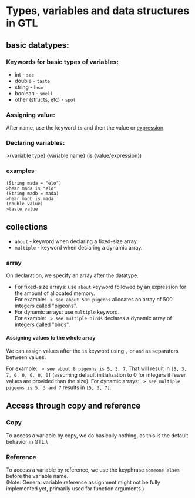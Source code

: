 # Types, variables and data structures in GTL

## basic datatypes:

### Keywords for basic types of variables:
- int       - `see`
- double    - `taste`
- string    - `hear`
- boolean   - `smell`
- other (structs, etc) - `spot`

### Assigning value:
After name, use the keyword `is` and then the value or [expression](expressions_and_math.md).

### Declaring variables:
\>{variable type} {variable name} (is {value/expression})

### examples
```GTL
(String mada = "elo")
>hear mada is "elo"
(String madb = mada)
>hear madb is mada
(double value)
>taste value
```

## collections
- `about` - keyword when declaring a fixed-size array.
- `multiple` - keyword when declaring a dynamic array.

### array
On declaration, we specify an array after the datatype.
- For fixed-size arrays: use `about` keyword followed by an expression for the amount of allocated memory.\
  For example: ` > see about 500 pigeons` allocates an array of 500 integers called "pigeons".
- For dynamic arrays: use `multiple` keyword.\
  For example: ` > see multiple birds` declares a dynamic array of integers called "birds".

#### Assigning values to the whole array
We can assign values after the `is` keyword using `,` or `and` as separators between values.

For example: ` > see about 8 pigeons is 5, 3, 7`. That will result in `[5, 3, 7, 0, 0, 0, 0, 0]` (assuming default initialization to 0 for integers if fewer values are provided than the size).
For dynamic arrays: ` > see multiple pigeons is 5, 3 and 7` results in `[5, 3, 7]`.

## Access through copy and reference

### Copy
To access a variable by copy, we do basically nothing, as this is the default behavior in GTL.\

### Reference
To access a variable by reference, we use the keyphrase `someone elses` before the variable name.\
(Note: General variable reference assignment might not be fully implemented yet, primarily used for function arguments.)
